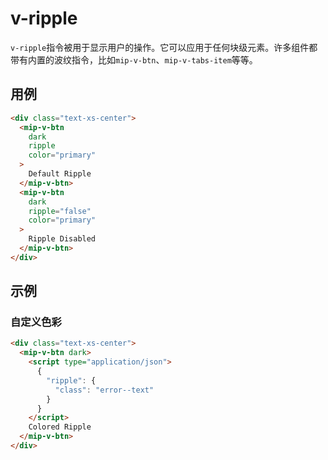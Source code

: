 # v-ripple

`v-ripple`指令被用于显示用户的操作。它可以应用于任何块级元素。许多组件都带有内置的波纹指令，比如`mip-v-btn`、`mip-v-tabs-item`等等。

## 用例

```html
<div class="text-xs-center">
  <mip-v-btn
    dark
    ripple
    color="primary"
  >
    Default Ripple
  </mip-v-btn>
  <mip-v-btn
    dark
    ripple="false"
    color="primary"
  >
    Ripple Disabled
  </mip-v-btn>
</div>
```

## 示例

### 自定义色彩

```html
<div class="text-xs-center">
  <mip-v-btn dark>
    <script type="application/json">
      {
        "ripple": {
          "class": "error--text"
        }
      }
    </script>
    Colored Ripple
  </mip-v-btn>
</div>
```
